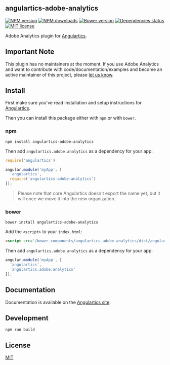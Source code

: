 ## angulartics-adobe-analytics

[![NPM version][npm-image]][npm-url] [![NPM downloads][npm-downloads-image]][npm-downloads-url] [![Bower version][bower-image]][bower-url] [![Dependencies status][dep-status-image]][dep-status-url] [![MIT license][license-image]][license-url]

Adobe Analytics plugin for [Angulartics](http://github.com/luisfarzati/angulartics).

## Important Note
This plugin has no maintainers at the moment. If you use Adobe Analytics and want to contribute with code/documentation/examples and become an active maintainer of this project, please [let us know](https://github.com/angulartics/angulartics-adobe-analytics/issues/new?title=I+want+to+join+as+contributor).

## Install

First make sure you've read installation and setup instructions for [Angulartics](https://github.com/luisfarzati/angulartics#install).

Then you can install this package either with `npm` or with `bower`.

### npm

```shell
npm install angulartics-adobe-analytics
```

Then add `angulartics.adobe.analytics` as a dependency for your app:

```javascript
require('angulartics')

angular.module('myApp', [
  'angulartics',
  require('angulartics-adobe-analytics')
]);
```

> Please note that core Angulartics doesn't export the name yet, but it will once we move it into the new organization.

### bower

```shell
bower install angulartics-adobe-analytics
```

Add the `<script>` to your `index.html`:

```html
<script src="/bower_components/angulartics-adobe-analytics/dist/angulartics-adobe-analytics.min.js"></script>
```

Then add `angulartics.adobe.analytics` as a dependency for your app:

```javascript
angular.module('myApp', [
  'angulartics',
  'angulartics.adobe.analytics'
]);
```

## Documentation

Documentation is available on the [Angulartics site](http://luisfarzati.github.io/angulartics).

## Development

```shell
npm run build
```

## License

[MIT](LICENSE)

[npm-image]: https://img.shields.io/npm/v/angulartics-adobe-analytics.svg
[npm-url]: https://npmjs.org/package/angulartics-adobe-analytics
[npm-downloads-image]: https://img.shields.io/npm/dm/angulartics-adobe-analytics.svg
[npm-downloads-url]: https://npmjs.org/package/angulartics-adobe-analytics
[bower-image]: https://img.shields.io/bower/v/angulartics-adobe-analytics.svg
[bower-url]: http://bower.io/search/?q=angulartics-adobe-analytics
[dep-status-image]: https://img.shields.io/david/angulartics/angulartics-adobe-analytics.svg
[dep-status-url]: https://david-dm.org/angulartics/angulartics-adobe-analytics
[license-image]: http://img.shields.io/badge/license-MIT-blue.svg
[license-url]: LICENSE
